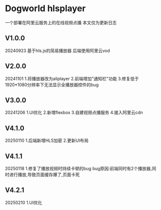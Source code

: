 # Dogworld hlsplayer
一个部署在阿里云服务上的在线视频点播
本文仅为更新日志
<h2>V1.0.0</h2> 20240923
基于hls.js的简易播放器
后端使用阿里云vod

<h2>V2.0.0</h2> 20241101
1.将播放器改为aliplayer
2.前端增加"通知栏"功能
3.修复低于1920*1080分辨率下无法显示全播放器控件的bug

<h2>V3.0.0</h2> 20241206
1.UI优化
2.新增flexbox
3.自建视频点播服务
4.接入阿里云cdn
<h2>V4.1.0</h2> 20250110
1.后端新增HLS加密
2.更新UI布局

<h2>V4.1.1</h2> 20250118
1.修复了播放视频时持续卡顿的bug
bug原因:前端同时有2个播放器,同时进行播放,导致页面缓存爆了,页面卡死

<h2>V4.2.1</h2> 20250210
1.UI优化
